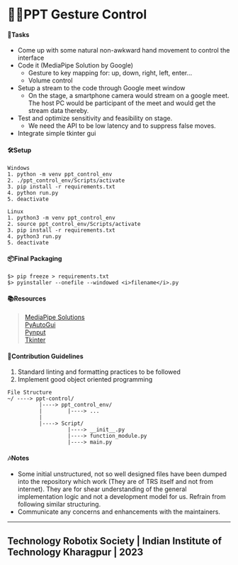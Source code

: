 # 🙋🏻PPT Gesture Control

#### 📑Tasks
* Come up with some natural non-awkward hand movement to control the interface
* Code it (MediaPipe Solution by Google)
  * Gesture to key mapping for: up, down, right, left, enter...
  * Volume control 
* Setup a stream to the code through Google meet window
  * On the stage, a smartphone camera would stream on a google meet. The host PC would be participant of the meet and would get the stream data thereby.
* Test and optimize sensitivity and feasibility on stage.
  * We need the API to be low latency and to suppress false moves.
* Integrate simple tkinter gui 

#### 🛠️Setup
```
Windows
1. python -m venv ppt_control_env
2. ./ppt_control_env/Scripts/activate
3. pip install -r requirements.txt
4. python run.py
5. deactivate
```
```
Linux
1. python3 -m venv ppt_control_env
2. source ppt_control_env/Scripts/activate
3. pip install -r requirements.txt
4. python3 run.py
5. deactivate
```

#### 📦Final Packaging
```
$> pip freeze > requirements.txt
$> pyinstaller --onefile --windowed <i>filename</i>.py
```

#### 📚Resources
> [MediaPipe Solutions](https://developers.google.com/mediapipe/solutions/guide)<br>
> [PyAutoGui](https://pypi.org/project/PyAutoGUI/#:~:text=PyAutoGUI%20is%20a%20cross%2Dplatform,https%3A%2F%2Fpyautogui.readthedocs.org)<br>
> [Pynput](https://pypi.org/project/pynput/)<br>
> [Tkinter](https://docs.python.org/3/library/tkinter.html)

#### 🛂Contribution Guidelines
1. Standard linting and formatting practices to be followed
2. Implement good object oriented programming

```
File Structure
~/ ----> ppt-control/
          |----> ppt_control_env/
          |        |----> ...  
          |
          |----> Script/
                   |----> __init__.py
                   |----> function_module.py
                   |----> main.py
```

#### 🎶Notes
* Some initial unstructured, not so well designed files have been dumped into the repository which work (They are of TRS itself and not from internet). They are for shear understanding of the general implementation logic and not a development model for us. Refrain from following similar structuring.  
* Communicate any concerns and enhancements with the maintainers.

***
## Technology Robotix Society | Indian Institute of Technology Kharagpur | 2023
